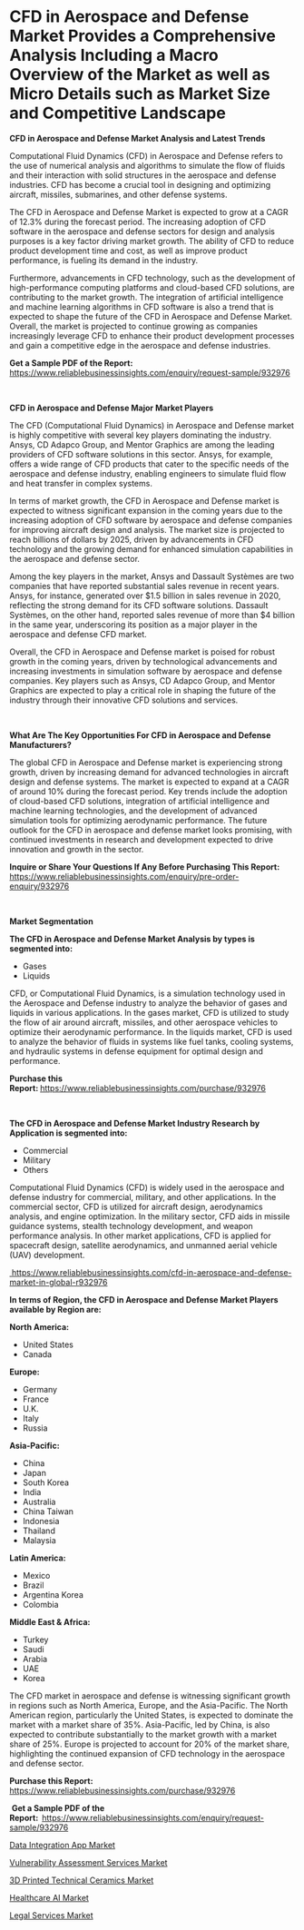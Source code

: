 <p><h1>CFD in Aerospace and Defense Market Provides a Comprehensive Analysis Including a Macro Overview of the Market as well as Micro Details such as Market Size and Competitive Landscape</h1></p><p><strong>CFD in Aerospace and Defense Market Analysis and Latest Trends</strong></p>
<p><p>Computational Fluid Dynamics (CFD) in Aerospace and Defense refers to the use of numerical analysis and algorithms to simulate the flow of fluids and their interaction with solid structures in the aerospace and defense industries. CFD has become a crucial tool in designing and optimizing aircraft, missiles, submarines, and other defense systems.</p><p>The CFD in Aerospace and Defense Market is expected to grow at a CAGR of 12.3% during the forecast period. The increasing adoption of CFD software in the aerospace and defense sectors for design and analysis purposes is a key factor driving market growth. The ability of CFD to reduce product development time and cost, as well as improve product performance, is fueling its demand in the industry.</p><p>Furthermore, advancements in CFD technology, such as the development of high-performance computing platforms and cloud-based CFD solutions, are contributing to the market growth. The integration of artificial intelligence and machine learning algorithms in CFD software is also a trend that is expected to shape the future of the CFD in Aerospace and Defense Market. Overall, the market is projected to continue growing as companies increasingly leverage CFD to enhance their product development processes and gain a competitive edge in the aerospace and defense industries.</p></p>
<p><strong>Get a Sample PDF of the Report:&nbsp;</strong> <a href="https://www.reliablebusinessinsights.com/enquiry/request-sample/932976">https://www.reliablebusinessinsights.com/enquiry/request-sample/932976</a></p>
<p>&nbsp;</p>
<p><strong>CFD in Aerospace and Defense Major Market Players</strong></p>
<p><p>The CFD (Computational Fluid Dynamics) in Aerospace and Defense market is highly competitive with several key players dominating the industry. Ansys, CD Adapco Group, and Mentor Graphics are among the leading providers of CFD software solutions in this sector. Ansys, for example, offers a wide range of CFD products that cater to the specific needs of the aerospace and defense industry, enabling engineers to simulate fluid flow and heat transfer in complex systems.</p><p>In terms of market growth, the CFD in Aerospace and Defense market is expected to witness significant expansion in the coming years due to the increasing adoption of CFD software by aerospace and defense companies for improving aircraft design and analysis. The market size is projected to reach billions of dollars by 2025, driven by advancements in CFD technology and the growing demand for enhanced simulation capabilities in the aerospace and defense sector.</p><p>Among the key players in the market, Ansys and Dassault Systèmes are two companies that have reported substantial sales revenue in recent years. Ansys, for instance, generated over $1.5 billion in sales revenue in 2020, reflecting the strong demand for its CFD software solutions. Dassault Systèmes, on the other hand, reported sales revenue of more than $4 billion in the same year, underscoring its position as a major player in the aerospace and defense CFD market.</p><p>Overall, the CFD in Aerospace and Defense market is poised for robust growth in the coming years, driven by technological advancements and increasing investments in simulation software by aerospace and defense companies. Key players such as Ansys, CD Adapco Group, and Mentor Graphics are expected to play a critical role in shaping the future of the industry through their innovative CFD solutions and services.</p></p>
<p>&nbsp;</p>
<p><strong>What Are The Key Opportunities For CFD in Aerospace and Defense Manufacturers?</strong></p>
<p><p>The global CFD in Aerospace and Defense market is experiencing strong growth, driven by increasing demand for advanced technologies in aircraft design and defense systems. The market is expected to expand at a CAGR of around 10% during the forecast period. Key trends include the adoption of cloud-based CFD solutions, integration of artificial intelligence and machine learning technologies, and the development of advanced simulation tools for optimizing aerodynamic performance. The future outlook for the CFD in aerospace and defense market looks promising, with continued investments in research and development expected to drive innovation and growth in the sector.</p></p>
<p><strong>Inquire or Share Your Questions If Any Before Purchasing This Report:</strong> <a href="https://www.reliablebusinessinsights.com/enquiry/pre-order-enquiry/932976">https://www.reliablebusinessinsights.com/enquiry/pre-order-enquiry/932976</a></p>
<p>&nbsp;</p>
<p><strong>Market Segmentation</strong></p>
<p><strong>The CFD in Aerospace and Defense Market Analysis by types is segmented into:</strong></p>
<p><ul><li>Gases</li><li>Liquids</li></ul></p>
<p><p>CFD, or Computational Fluid Dynamics, is a simulation technology used in the Aerospace and Defense industry to analyze the behavior of gases and liquids in various applications. In the gases market, CFD is utilized to study the flow of air around aircraft, missiles, and other aerospace vehicles to optimize their aerodynamic performance. In the liquids market, CFD is used to analyze the behavior of fluids in systems like fuel tanks, cooling systems, and hydraulic systems in defense equipment for optimal design and performance.</p></p>
<p><strong>Purchase this Report:&nbsp;</strong><a href="https://www.reliablebusinessinsights.com/purchase/932976">https://www.reliablebusinessinsights.com/purchase/932976</a></p>
<p>&nbsp;</p>
<p><strong>The CFD in Aerospace and Defense Market Industry Research by Application is segmented into:</strong></p>
<p><ul><li>Commercial</li><li>Military</li><li>Others</li></ul></p>
<p><p>Computational Fluid Dynamics (CFD) is widely used in the aerospace and defense industry for commercial, military, and other applications. In the commercial sector, CFD is utilized for aircraft design, aerodynamics analysis, and engine optimization. In the military sector, CFD aids in missile guidance systems, stealth technology development, and weapon performance analysis. In other market applications, CFD is applied for spacecraft design, satellite aerodynamics, and unmanned aerial vehicle (UAV) development.</p></p>
<p><a href="https://www.reliablebusinessinsights.com/cfd-in-aerospace-and-defense-market-in-global-r932976">&nbsp;https://www.reliablebusinessinsights.com/cfd-in-aerospace-and-defense-market-in-global-r932976</a></p>
<p><strong>In terms of Region, the CFD in Aerospace and Defense Market Players available by Region are:</strong></p>
<p>
    <p> <strong> North America: </strong>
        <ul>
            <li>United States</li>
            <li>Canada</li>
        </ul>
        </p> 
    <p> <strong> Europe: </strong>
        <ul>
            <li>Germany</li>
            <li>France</li>
            <li>U.K.</li>
            <li>Italy</li>
            <li>Russia</li>
        </ul>
        </p> 
    <p> <strong> Asia-Pacific: </strong>
        <ul>
            <li>China</li>
            <li>Japan</li>
            <li>South Korea</li>
            <li>India</li>
            <li>Australia</li>
            <li>China Taiwan</li>
            <li>Indonesia</li>
            <li>Thailand</li>
            <li>Malaysia</li>
        </ul>
        </p> 
    <p> <strong> Latin America: </strong>
        <ul>
            <li>Mexico</li>
            <li>Brazil</li>
            <li>Argentina Korea</li>
            <li>Colombia</li>
        </ul>
        </p> 
    <p> <strong> Middle East & Africa: </strong>
        <ul>
            <li>Turkey</li>
            <li>Saudi</li>
            <li>Arabia</li>
            <li>UAE</li>
            <li>Korea</li>
        </ul>
    </p>
    </p>
<p><p>The CFD market in aerospace and defense is witnessing significant growth in regions such as North America, Europe, and the Asia-Pacific. The North American region, particularly the United States, is expected to dominate the market with a market share of 35%. Asia-Pacific, led by China, is also expected to contribute substantially to the market growth with a market share of 25%. Europe is projected to account for 20% of the market share, highlighting the continued expansion of CFD technology in the aerospace and defense sector.</p></p>
<p><strong>Purchase this Report: </strong><a href="https://www.reliablebusinessinsights.com/purchase/932976">https://www.reliablebusinessinsights.com/purchase/932976</a></p>
<p>&nbsp;<strong>Get a Sample PDF of the Report:&nbsp;&nbsp;</strong><a href="https://www.reliablebusinessinsights.com/enquiry/request-sample/932976">https://www.reliablebusinessinsights.com/enquiry/request-sample/932976</a></p>
<p><strong></strong></p>
<p><p><a href="https://medium.com/@adam.churchill89678/exploring-data-integration-app-market-dynamics-revenue-analysis-and-growth-projections-in-the-data-ac6d32b1fa76">Data Integration App Market</a></p><p><a href="https://medium.com/@adam.churchill89678/vulnerability-assessment-services-market-size-share-analysis-growth-trends-forecasts-2024-0aadf9f6a254?postPublishedType=initial">Vulnerability Assessment Services Market</a></p><p><a href="https://issuu.com/reportprime-2/docs/3d-printed-technical-ceramics-marke_0959d1d7b16db0">3D Printed Technical Ceramics Market</a></p><p><a href="https://medium.com/@adam.churchill89678/healthcare-ai-market-global-market-insights-and-sales-trends-2024-to-2031-29399be52e04">Healthcare AI Market</a></p><p><a href="https://medium.com/@adam.churchill89678/legal-services-market-global-market-insights-and-sales-trends-2024-to-2031-138c015850f3">Legal Services Market</a></p></p>